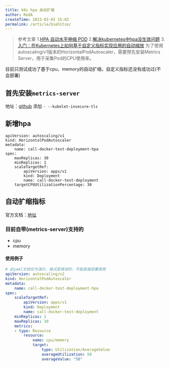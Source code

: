 ```yaml
---
title: k8s hpa 自动扩缩
author: RedA
createTime: 2023-03-03 15:02
permalink: /article/bieh1tze/
---
```

> 参考文章
> 1.[HPA 自动水平伸缩 POD](https://blog.csdn.net/weixin_44772835/article/details/128513311)
> 2.[解决kubernetes中hpa没生效问题](https://blog.csdn.net/u012803274/article/details/110941319)
> 3.[入门：在Kubernetes上如何基于自定义指标实现应用的自动缩放](https://www.imooc.com/article/293315/)
> 为了使用autoscaling/v1版本的HorizontalPodAutoscaler，需要预先安装Metrics Server，用于采集Pod的CPU使用率。

目前只测试成功了基于cpu、memory的自动扩缩，自定义指标还没有成功过(不会部署)

## 首先安装``` metrics-server ```
地址：[github](https://github.com/kubernetes-sigs/metrics-server/releases)
添加 ``` - --kubelet-insecure-tls ```

## 新增hpa

```
apiVersion: autoscaling/v1
kind: HorizontalPodAutoscaler
metadata:
    name: call-docker-test-deployment-hpa
spec:
    maxReplicas: 30
    minReplicas: 1
    scaleTargetRef:
        apiVersion: apps/v1
        kind: Deployment
        name: call-docker-test-deployment
    targetCPUUtilizationPercentage: 30

```

## 自动扩缩指标
官方文档：[地址](https://kubernetes.io/zh-cn/docs/tasks/run-application/horizontal-pod-autoscale-walkthrough/#autoscaling-on-multiple-metrics-and-custom-metrics)

### 目前自带(metrics-server)支持的
- cpu
- memory

#### 使用例子
```yaml
# 此yaml文档仅为演示，格式是错误的，不能直接部署使用
apiVersion: autoscaling/v2
kind: HorizontalPodAutoscaler
metadata:
    name: call-docker-test-deployment-hpa
spec:
    scaleTargetRef:
        apiVersion: apps/v1
        kind: Deployment
        name: call-docker-test-deployment
    minReplicas: 1
    maxReplicas: 10
    metrics:
    - type: Resource
        resource:
            name: cpu/memory
            target:
                type: Utilization/AverageValue
                averageUtilization: 50
                averageValue: "50"
```